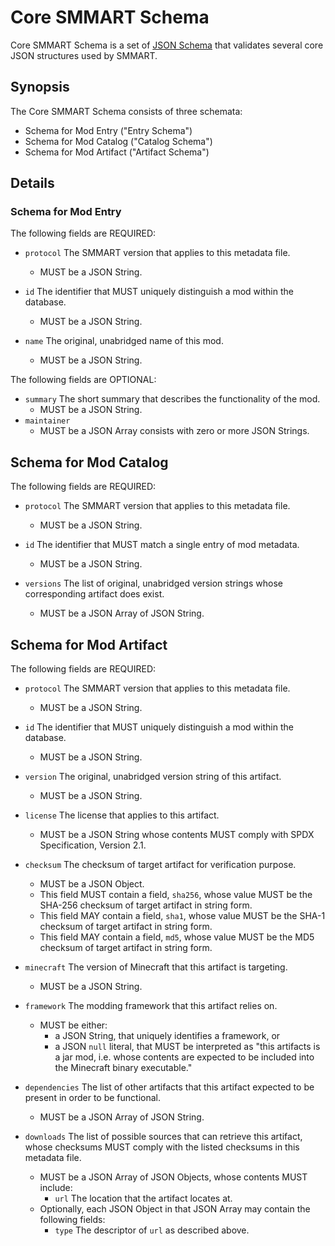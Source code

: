 # Core SMMART Schema

Core SMMART Schema is a set of [JSON Schema][ref-json-schema] that validates
several core JSON structures used by SMMART.

[ref-json-schema]: https://json-schema.org/

## Synopsis

The Core SMMART Schema consists of three schemata:

  - Schema for Mod Entry ("Entry Schema")
  - Schema for Mod Catalog ("Catalog Schema")
  - Schema for Mod Artifact ("Artifact Schema")

## Details

### Schema for Mod Entry

The following fields are REQUIRED:

  - `protocol` The SMMART version that applies to this metadata file.
    - MUST be a JSON String.

  - `id` The identifier that MUST uniquely distinguish a mod within the database.
    - MUST be a JSON String.
  - `name` The original, unabridged name of this mod.
    - MUST be a JSON String.

The following fields are OPTIONAL:

  - `summary` The short summary that describes the functionality of the mod.
    - MUST be a JSON String.
  - `maintainer`
    - MUST be a JSON Array consists with zero or more JSON Strings.

## Schema for Mod Catalog

The following fields are REQUIRED:

  - `protocol` The SMMART version that applies to this metadata file.
    - MUST be a JSON String.

  - `id` The identifier that MUST match a single entry of mod metadata.
    - MUST be a JSON String.
  - `versions` The list of original, unabridged version strings whose
    corresponding artifact does exist.
    - MUST be a JSON Array of JSON String.

## Schema for Mod Artifact

The following fields are REQUIRED:

  - `protocol` The SMMART version that applies to this metadata file.
    - MUST be a JSON String.

  - `id` The identifier that MUST uniquely distinguish a mod within the database.
    - MUST be a JSON String.
  - `version` The original, unabridged version string of this artifact.
    - MUST be a JSON String.

  - `license` The license that applies to this artifact.
    - MUST be a JSON String whose contents MUST comply with SPDX Specification,
      Version 2.1.

  - `checksum` The checksum of target artifact for verification purpose.
    - MUST be a JSON Object.
    - This field MUST contain a field, `sha256`, whose value MUST be the SHA-256
      checksum of target artifact in string form.
    - This field MAY contain a field, `sha1`, whose value MUST be the SHA-1
      checksum of target artifact in string form.
    - This field MAY contain a field, `md5`, whose value MUST be the MD5
      checksum of target artifact in string form.

  - `minecraft` The version of Minecraft that this artifact is targeting.
    - MUST be a JSON String.

  - `framework` The modding framework that this artifact relies on.
    - MUST be either:
      * a JSON String, that uniquely identifies a framework, or
      * a JSON `null` literal, that MUST be interpreted as "this artifacts is
        a jar mod, i.e. whose contents are expected to be included into the
        Minecraft binary executable."

  - `dependencies` The list of other artifacts that this artifact expected to
    be present in order to be functional.
    - MUST be a JSON Array of JSON String.

  - `downloads` The list of possible sources that can retrieve this artifact,
    whose checksums MUST comply with the listed checksums in this metadata file.
    - MUST be a JSON Array of JSON Objects, whose contents MUST include:
      * `url` The location that the artifact locates at.
    - Optionally, each JSON Object in that JSON Array may contain the following
      fields:
      * `type` The descriptor of `url` as described above.
